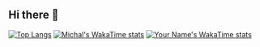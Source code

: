 ## Hi there 👋

  [![Top Langs](https://github-readme-stats.vercel.app/api/top-langs/?username=MichalBialek)](https://github.com/anuraghazra/github-readme-stats)
  [![Michal's WakaTime stats](https://github-readme-stats.vercel.app/api/wakatime?username=MichalBialek)](https://github.com/anuraghazra/github-readme-stats)
  [![Your Name's WakaTime stats](https://github-readme-stats.vercel.app/api/wakatime?username=MichalBialek)](https://github.com/anuraghazra/github-readme-stats)






